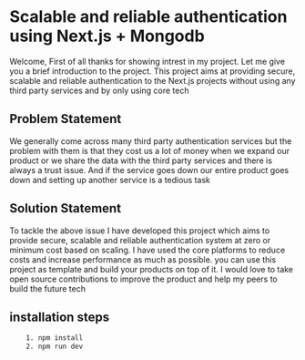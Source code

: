 # Scalable and reliable authentication using Next.js + Mongodb
Welcome, First of all thanks for showing intrest in my project. Let me give you a brief introduction to the project. This project aims at providing secure, scalable and reliable authentication to the Next.js projects without using any third party services and by only using core tech

## Problem Statement
We generally come across many third party authentication services but the problem with them is that they cost us a lot of money when we expand our product or we share the data with the third party services and there is always a trust issue. And if the service goes down our entire product goes down and setting up another service is a tedious task

## Solution Statement
To tackle the above issue I have developed this project which aims to provide secure, scalable and reliable authentication system at zero or minimum cost based on scaling. I have used the core platforms to reduce costs and increase performance as much as possible. you can use this project as template and build your products on top of it. I would love to take open source contributions to improve the product and help my peers to build the future tech

## installation steps

```bash
    1. npm install
    2. npm run dev
```
